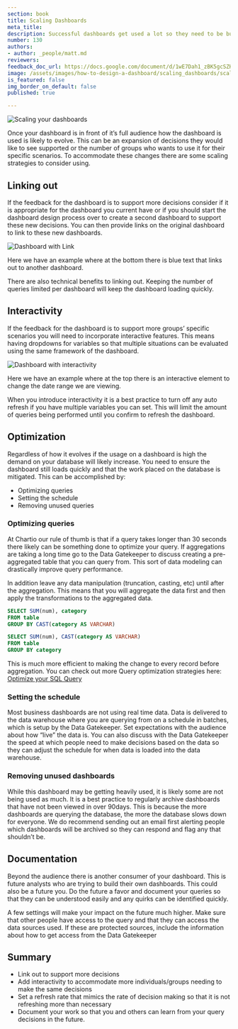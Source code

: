 ```yaml
---
section: book
title: Scaling Dashboards
meta_title:
description: Successful dashboards get used a lot so they need to be built to scale
number: 130
authors:
- author: _people/matt.md
reviewers:
feedback_doc_url: https://docs.google.com/document/d/1wE7Dah1_zBK5gcSZHdyrdsmzvuiw_mYuIln7vc0W1dU/edit?usp=sharing
image: /assets/images/how-to-design-a-dashboard/scaling_dashboards/scaling.png
is_featured: false
img_border_on_default: false
published: true

---
```

![Scaling your dashboards](/assets/images/how-to-design-a-dashboard/scaling_dashboards/scaling.png)

Once your dashboard is in front of it’s full audience how the dashboard is used is likely to evolve. This can be an expansion of decisions they would like to see supported or the number of groups who wants to use it for their specific scenarios. To accommodate these changes there are some scaling strategies to consider using.

## Linking out

If the feedback for the dashboard is to support more decisions consider if it is appropriate for the dashboard you current have or if you should start the dashboard design process over to create a second dashboard to support these new decisions. You can then provide links on the original dashboard to link to these new dashboards.

![Dashboard with Link](/assets/images/how-to-design-a-dashboard/scaling_dashboards/dashboard.png)

Here we have an example where at the bottom there is blue text that links out to another dashboard.

There are also technical benefits to linking out. Keeping the number of queries limited per dashboard will keep the dashboard loading quickly.

## Interactivity

If the feedback for the dashboard is to support more groups’ specific scenarios you will need to incorporate interactive features. This means having dropdowns for variables so that multiple situations can be evaluated using the same framework of the dashboard.

![Dashboard with interactivity](/assets/images/how-to-design-a-dashboard/scaling_dashboards/interactive.png)

Here we have an example where at the top there is an interactive element to change the date range we are viewing.

When you introduce interactivity it is a best practice to turn off any auto refresh if you have multiple variables you can set. This will limit the amount of queries being performed until you confirm to refresh the dashboard.

## Optimization

Regardless of how it evolves if the usage on a dashboard is high the demand on your database will likely increase. You need to ensure the dashboard still loads quickly and that the work placed on the database is mitigated. This can be accomplished by:

* Optimizing queries
* Setting the schedule
* Removing unused queries

### Optimizing queries

At Chartio our rule of thumb is that if a query takes longer than 30 seconds there likely can be something done to optimize your query. If aggregations are taking a long time go to the Data Gatekeeper to discuss creating a pre-aggregated table that you can query from. This sort of data modeling can drastically improve query performance.

In addition leave any data manipulation (truncation, casting, etc) until after the aggregation. This means that you will aggregate the data first and then apply the transformations to the aggregated data.

```sql
SELECT SUM(num), category
FROM table
GROUP BY CAST(category AS VARCHAR)
```

```sql
SELECT SUM(num), CAST(category AS VARCHAR)
FROM table
GROUP BY category
```

This is much more efficient to making the change to every record before aggregation. You can check out more Query optimization strategies here: [Optimize your SQL Query](https://dataschool.com/learn/optimize-your-sql-query)

### Setting the schedule

Most business dashboards are not using real time data. Data is delivered to the data warehouse where you are querying from on a schedule in batches, which is setup by the Data Gatekeeper. Set expectations with the audience about how “live” the data is. You can also discuss with the Data Gatekeeper the speed at which people need to make decisions based on the data so they can adjust the schedule for when data is loaded into the data warehouse.

### Removing unused dashboards

While this dashboard may be getting heavily used, it is likely some are not being used as much. It is a best practice to regularly archive dashboards that have not been viewed in over 90days. This is because the more dashboards are querying the database, the more the database slows down for everyone. We do recommend sending out an email first alerting people which dashboards will be archived so they can respond and flag any that shouldn’t be.

## Documentation

Beyond the audience there is another consumer of your dashboard. This is future analysts who are trying to build their own dashboards. This could also be a future you. Do the future a favor and document your queries so that they can be understood easily and any quirks can be identified quickly.

A few settings will make your impact on the future much higher. Make sure that other people have access to the query and that they can access the data sources used. If these are protected sources, include the information about how to get access from the Data Gatekeeper

## Summary

* Link out to support more decisions
* Add interactivity to accommodate more individuals/groups needing to make the same decisions
* Set a refresh rate that mimics the rate of decision making so that it is not refreshing more than necessary
* Document your work so that you and others can learn from your query decisions in the future.
